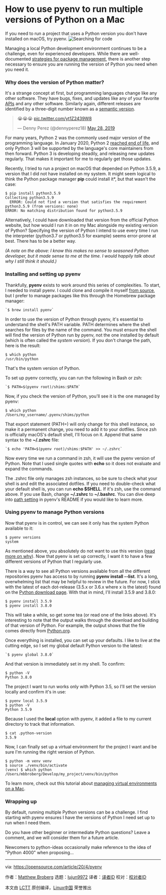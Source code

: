 [#]: collector: (lujun9972)
[#]: translator: (geekpi)
[#]: reviewer: ( )
[#]: publisher: ( )
[#]: url: ( )
[#]: subject: (How to use pyenv to run multiple versions of Python on a Mac)
[#]: via: (https://opensource.com/article/20/4/pyenv)
[#]: author: (Matthew Broberg https://opensource.com/users/mbbroberg)

How to use pyenv to run multiple versions of Python on a Mac
======
If you need to run a project that uses a Python version you don't have
installed on macOS, try pyenv.
![Searching for code][1]

Managing a local Python development environment continues to be a challenge, even for experienced developers. While there are well-documented [strategies for package management][2], there is another step necessary to ensure you are running the version of Python you need when you need it.

### Why does the version of Python matter?

It's a strange concept at first, but programming languages change like any other software. They have bugs, fixes, and updates like any of your favorite [APIs][3] and any other software. Similarly again, different releases are identified by a three-digit number known as a [semantic version][4].

> 😭😭😭 [pic.twitter.com/yt1Z2439W8][5]
>
> — Denny Perez (@dennyperez18) [May 28, 2019][6]

For many years, Python 2 was the commonly used major version of the programming language. In January 2020, Python 2 [reached end of life][7], and only Python 3 will be supported by the language's core maintainers from then forward. Python 3 is developing steadily, and releasing new updates regularly. That makes it important for me to regularly get those updates.

Recently, I tried to run a project on macOS that depended on Python 3.5.9, a version that I did not have installed on my system. It might seem logical to think the Python package manager **pip** could install it*, but that wasn't the case:


```
$ pip install python3.5.9
Collecting python3.5.9
  ERROR: Could not find a version that satisfies the requirement python3.5.9 (from versions: none)
ERROR: No matching distribution found for python3.5.9
```

Alternatively, I could have downloaded that version from the official Python website, but how would I run it in on my Mac alongside my existing version of Python? Specifying the version of Python I intend to use every time I run the interpreter (python3.7 or python3.5 for example) seems error-prone at best. There has to be a better way.

_(A note on the above: I know this makes no sense to seasoned Python developer, but it made sense to me at the time. I would happily talk about why I still think it should.)_

### Installing and setting up pyenv

Thankfully, **pyenv** exists to work around this series of complexities. To start, I needed to install pyenv. I could clone and compile it myself [from source][8], but I prefer to manage packages like this through the Homebrew package manager:


```
`$ brew install pyenv`
```

In order to use the version of Python through pyenv, it's essential to understand the shell's PATH variable. PATH determines where the shell searches for files by the name of the command. You must ensure the shell will find the version of Python run by pyenv, not the one installed by default (which is often called the _system version_). If you don't change the path, here is the result:


```
$ which python
/usr/bin/python
```

That's the system version of Python.

To set up pyenv correctly, you can run the following in Bash or zsh:


```
`$ PATH=$(pyenv root)/shims:$PATH`
```

Now, if you check the version of Python, you'll see it is the one managed by pyenv:


```
$ which python
/Users/my_username/.pyenv/shims/python
```

That export statement (PATH=) will only change for this shell instance, so make it a permanent change, you need to add it to your dotfiles. Since zsh is officially macOS's default shell, I'll focus on it. Append that same syntax to the **~/.zshrc** file:


```
`$ echo 'PATH=$(pyenv root)/shims:$PATH' >> ~/.zshrc`
```

Now every time we run a command in zsh, it will use the pyenv version of Python. Note that I used single quotes with **echo** so it does not evaluate and expand the commands.

The .zshrc file only manages zsh instances, so be sure to check what your shell is and edit the associated dotfiles. If you need to double-check what your default shell is, you can run **echo $SHELL**. If it's zsh, use the command above. If you use Bash, change **~/.zshrc** to **~/.bashrc**. You can dive deep into [path setting][9] in pyenv's README if you would like to learn more.

### Using pyenv to manage Python versions

Now that pyenv is in control, we can see it only has the system Python available to it:


```
$ pyenv versions
system
```

As mentioned above, you absolutely do not want to use this version ([read more on why][10]). Now that pyenv is set up correctly, I want it to have a few different versions of Python that I regularly use.

There is a way to see all Python versions available from all the different repositories pyenv has access to by running **pyenv install --list**. It's a long, overwhelming list that may be helpful to review in the future. For now, I stick with the latest of each dot-release (3.5.x or 3.6.x where x is the latest) found on the [Python download page][11]. With that in mind, I'll install 3.5.9 and 3.8.0:


```
$ pyenv install 3.5.9
$ pyenv install 3.8.0
```

This will take a while, so get some tea (or read one of the links above). It's interesting to note that the output walks through the download and building of that version of Python. For example, the output shows that the file comes directly from [Python.org][12].

Once everything is installed, you can set up your defaults. I like to live at the cutting edge, so I set my global default Python version to the latest:


```
`$ pyenv global 3.8.0`
```

And that version is immediately set in my shell. To confirm:


```
$ python -V
Python 3.8.0
```

The project I want to run works only with Python 3.5, so I'll set the version locally and confirm it's in use:


```
$ pyenv local 3.5.9
$ python -V
Python 3.5.9
```

Because I used the **local** option with pyenv, it added a file to my current directory to track that information. 


```
$ cat .python-version
3.5.9
```

Now, I can finally set up a virtual environment for the project I want and be sure I'm running the right version of Python.


```
$ python -m venv venv
$ source ./venv/bin/activate
(venv) $ which python
/Users/mbbroberg/Develop/my_project/venv/bin/python
```

To learn more, check out this tutorial about [managing virtual environments on a Mac][13].

### Wrapping up

By default, running multiple Python versions can be a challenge. I find starting with pyenv ensures I have the versions of Python I need set up to run when I need them.

Do you have other beginner or intermediate Python questions? Leave a comment, and we will consider them for a future article.

Newcomers to python-ideas occasionally make reference to the idea of "Python 4000" when proposing...

--------------------------------------------------------------------------------

via: https://opensource.com/article/20/4/pyenv

作者：[Matthew Broberg][a]
选题：[lujun9972][b]
译者：[译者ID](https://github.com/译者ID)
校对：[校对者ID](https://github.com/校对者ID)

本文由 [LCTT](https://github.com/LCTT/TranslateProject) 原创编译，[Linux中国](https://linux.cn/) 荣誉推出

[a]: https://opensource.com/users/mbbroberg
[b]: https://github.com/lujun9972
[1]: https://opensource.com/sites/default/files/styles/image-full-size/public/lead-images/search_find_code_python_programming.png?itok=ynSL8XRV (Searching for code)
[2]: https://opensource.com/article/19/4/managing-python-packages
[3]: https://opensource.com/article/19/5/api-evolution-right-way
[4]: https://semver.org/
[5]: https://t.co/yt1Z2439W8
[6]: https://twitter.com/dennyperez18/status/1133505310516232203?ref_src=twsrc%5Etfw
[7]: https://opensource.com/article/19/11/end-of-life-python-2
[8]: https://github.com/pyenv/pyenv
[9]: https://github.com/pyenv/pyenv#understanding-path
[10]: https://opensource.com/article/19/5/python-3-default-mac
[11]: https://www.python.org/downloads/
[12]: http://python.org
[13]: https://opensource.com/article/19/6/python-virtual-environments-mac
